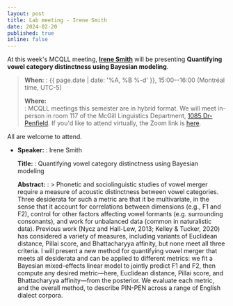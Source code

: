 ```yaml
---
layout: post
title: Lab meeting - Irene Smith
date: 2024-02-20
published: true
inline: false
---
```


At this week's MCQLL meeting, [**Irene Smith**](people/smith.irene) will
be presenting **Quantifying vowel category distinctness using Bayesian modeling**.

> __When:__ 
> : {{ page.date | date: '%A, %B %-d' }}, 15:00--16:00 (Montréal time, UTC-5)
>
> __Where:__  
> : MCQLL meetings this semester are in hybrid format.  We will meet in-person
> in room 117 of the McGill Linguistics Department, [1085
> Dr-Penfield](https://maps.mcgill.ca/?cmp=1&txt=EN&id=Penfield1085). If you'd
> like to attend virtually, the Zoom link is
> [here](https://mcgill.zoom.us/j/85321158610).


All are welcome to attend.

-  __Speaker:__
    : Irene Smith

    __Title:__
    : Quantifying vowel category distinctness using Bayesian modeling

    __Abstract:__ 
    : > Phonetic and sociolinguistic studies of vowel merger require a measure of acoustic distinctness between vowel categories. Three desiderata for such a metric are that it be multivariate, in the sense that it account for correlations between dimensions (e.g., F1 and F2), control for other factors affecting vowel formants (e.g. surrounding consonants), and work for unbalanced data (common in naturalistic data). Previous work (Nycz and Hall-Lew, 2013; Kelley & Tucker, 2020) has considered a variety of measures, including variants of Euclidean distance, Pillai score, and Bhattacharyya affinity, but none meet all three criteria. I will present a new method for quantifying vowel merger that meets all desiderata and can be applied to different metrics: we fit a Bayesian mixed-effects linear model to jointly predict F1 and F2, then compute any desired metric—here, Euclidean distance, Pillai score, and Bhattacharyya affinity—from the posterior. We evaluate each metric, and the overall method, to describe PIN-PEN across a range of English dialect corpora.